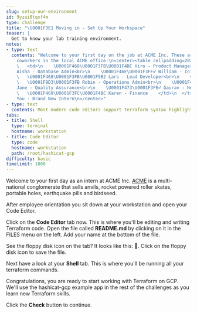 ```yaml
---
slug: setup-our-environment
id: 9yzui8tqxf4m
type: challenge
title: "\U0001F3E1 Moving in - Set Up Your Workspace"
teaser: |
  Get to know your lab training environment.
notes:
- type: text
  contents: "Welcome to your first day on the job at ACME Inc. These are some of your
    coworkers in the local ACME office:\n<center><table cellpadding=20>\n  <tr>\n
    \   <td>\n    \U0001F468\U0001F3FB‍\U0001F4BC Hiro - Product Manager<br>\n    \U0001F9D5\U0001F3FD
    Aisha - Database Admin<br>\n    \U0001F46E\U0001F3FF‍♂️ William - InfoSec Lead<br>\n
    \   \U0001F468\U0001F3FB‍\U0001F9B2 Lars - Lead Developer<br>\n    </td>\n    <td>\n
    \   \U0001F9D3\U0001F3FB Robin - Operations Admin<br>\n    \U0001F469‍\U0001F3A4
    Jane - Quality Assurance<br>\n    \U0001F473\U0001F3FE‍♂️ Gaurav - Network Admin<br>\n
    \   \U0001F469\U0001F3FC‍\U0001F4BC Karen - Finance    </td>\n  </tr>\n</table></center>\n\n<center>\U0001F913
    You - Brand New Intern\n</center>"
- type: text
  contents: Most modern code editors support Terraform syntax highlighting.
tabs:
- title: Shell
  type: terminal
  hostname: workstation
- title: Code Editor
  type: code
  hostname: workstation
  path: /root/hashicat-gcp
difficulty: basic
timelimit: 1800
---
```

Welcome to your first day as an intern at ACME Inc. [ACME](https://www.youtube.com/watch?v=9m7evoFF83c) is a multi-national conglomerate that sells anvils, rocket powered roller skates, portable holes, earthquake pills and birdseed.

After employee orientation you sit down at your workstation and open your Code Editor.

Click on the **Code Editor** tab now. This is where you'll be editing and writing Terraform code. Open the file called **README.md** by clicking on it in the FILES menu on the left. Add your name at the bottom of the file.

See the floppy disk icon on the tab? It looks like this: 💾. Click on the floppy disk icon to save the file.

Next have a look at your **Shell** tab. This is where you'll be running all your terraform commands.

Congratulations, you are ready to start working with Terraform on GCP. We'll use the hashicat-gcp example app in the rest of the challenges as you learn new Terraform skills.

Click the **Check** button to continue.